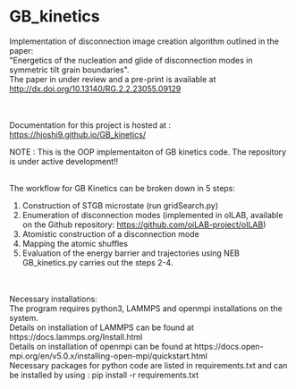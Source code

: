 # GB_kinetics
Implementation of disconnection image creation algorithm outlined in the paper:<br />
"Energetics of the nucleation and glide of disconnection modes in symmetric tilt grain boundaries". <br />
The paper in under review and a pre-print is available at http://dx.doi.org/10.13140/RG.2.2.23055.09129 <br />
<br />
<br />

Documentation for this project is hosted at : https://hjoshi9.github.io/GB_kinetics/ <br />

NOTE : This is the OOP implementaiton of GB kinetics code. The repository is under active development!!
<br />
<br />

The workflow for GB Kinetics can be broken down in 5 steps:

1. Construction of STGB microstate (run gridSearch.py)<br />
2. Enumeration of disconnection modes (implemented in oILAB, available on the Github repository: https://github.com/oiLAB-project/oILAB)<br />
3. Atomistic construction of a disconnection mode <br />
4. Mapping the atomic shuffles <br />
5. Evaluation of the energy barrier and trajectories using NEB <br />
GB_kinetics.py carries out the steps 2-4.

<br />
<br />
Necessary installations: <br />
The program requires python3, LAMMPS and openmpi installations on the system. <br />
Details on installation of LAMMPS can be found at https://docs.lammps.org/Install.html <br />
Details on installation of openmpi can be found at https://docs.open-mpi.org/en/v5.0.x/installing-open-mpi/quickstart.html<br />
Necessary packages for python code are listed in requirements.txt  and can be installed by using :  pip install -r requirements.txt<br />
<br />
